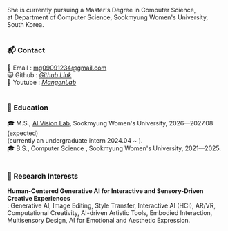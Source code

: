 She is currently pursuing a Master's Degree in Computer Science, <br/>
at Department of Computer Science, Sookmyung Women's University, South Korea. <br/><br/>

### 📬 Contact
📧 Email : mg09091234@gmail.com <br/>
😺 Github : <a href="https://github.com/yulleta" target="_blank" class="color: #5f4b8b">
    <i class="bi bi-github"> Github Link </i>
</a> <br/>
🎥 Youtube : <a href="https://www.youtube.com/@MangenLab" target="_blank" class="color: #5f4b8b">
    <i class="bi bi-youtube"> MangenLab </i>
</a> <br/><br/>

### 🏫 Education
🎓 M.S.,  <a href="https://sites.google.com/sookmyung.ac.kr/aiv-lab-smwu" target="_blank">AI Vision Lab</a>, Sookmyung Women's University, 2026—2027.08 (expected)<br/>
(currently an undergraduate intern 2024.04 ~ ).\
🎓 B.S., Computer Science , Sookmyung Women's University, 2021—2025. <br/><br/>

### 🔬 Research Interests
<strong>Human-Centered Generative AI for Interactive and Sensory-Driven Creative Experiences</strong> <br/>
: Generative AI, Image Editing, Style Transfer, Interactive AI (HCI), AR/VR, Computational Creativity, AI-driven Artistic Tools, Embodied Interaction, Multisensory Design, AI for Emotional and Aesthetic Expression. 
